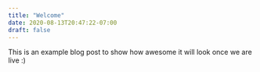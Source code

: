 ```yaml
---
title: "Welcome"
date: 2020-08-13T20:47:22-07:00
draft: false
---
```


This is an example blog post to show how awesome it will look once we are live :)

